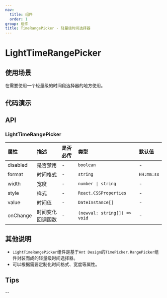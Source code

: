 ```yaml
---
nav:
  title: 组件
  order: 1
group: 组件
title: TimeRangePicker - 轻量级时间选择器
---
```


# LightTimeRangePicker

## 使用场景

在需要使用一个轻量级的时间段选择器的地方使用。

## 代码演示

<code src='./demo/LightTimePicker/LightTimeRangePicker' ></code>

## API

### LightTimeRangePicker

| 属性     | 描述             | 是否必传 | 类型                         | 默认值     |
| :------- | :--------------- | :------- | :--------------------------- | :--------- |
| disabled | 是否禁用         | -        | `boolean`                    | -          |
| format   | 时间格式         | -        | `string`                     | `HH:mm:ss` |
| width    | 宽度             | -        | `number \| string`           | -          |
| style    | 样式             | -        | `React.CSSProperties`        | -          |
| value    | 时间值           | -        | `DateInstance[]`             | -          |
| onChange | 时间变化回调函数 | -        | `(newval: string[]) => void` | -          |

## 其他说明

- `LightTimeRangePicker`组件是基于`Ant Design`的`TimePicker.RangePicker`组件封装而成的轻量级时间选择器。
- 可以根据需要定制化时间格式、宽度等属性。

## Tips

--
